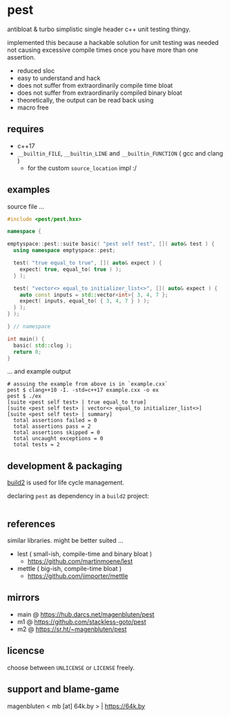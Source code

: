 # pest

antibloat & turbo simplistic single header c++ unit testing thingy. 

implemented this because a hackable solution for unit testing was needed not
causing excessive compile times once you have more than one assertion.

- reduced sloc
- easy to understand and hack
- does not suffer from extraordinarily compile time bloat
- does not suffer from extraordinarily compiled binary bloat
- theoretically, the output can be read back using <inihxx>
- macro free

## requires

- c++17
- `__builtin_FILE`, `__builtin_LINE` and `__builtin_FUNCTION` ( gcc and clang )
    - for the custom `source_location` impl :/

## examples

source file ...

```cpp
#include <pest/pest.hxx>

namespace {

emptyspace::pest::suite basic( "pest self test", []( auto& test ) {
  using namespace emptyspace::pest;

  test( "true equal_to true", []( auto& expect ) {
    expect( true, equal_to( true ) );
  } );

  test( "vector<> equal_to initializer_list<>", []( auto& expect ) {
    auto const inputs = std::vector<int>{ 3, 4, 7 };
    expect( inputs, equal_to( { 3, 4, 7 } ) );
  } );
} );

} // namespace

int main() {
  basic( std::clog );
  return 0;
}
```

... and example output

```
# assuing the example from above is in `example.cxx`
pest $ clang++10 -I. -std=c++17 example.cxx -o ex
pest $ ./ex
[suite <pest self test> | true equal_to true]
[suite <pest self test> | vector<> equal_to initializer_list<>]
[suite <pest self test> | summary]
  total assertions failed = 0
  total assertions pass = 2
  total assertions skipped = 0
  total uncaught exceptions = 0
  total tests = 2
```

## development & packaging

[build2](https://build2.org) is used for life cycle management.

declaring `pest` as dependency in a `build2` project:

```
```

## references

similar libraries. might be better suited ...

- lest ( small-ish, compile-time and binary bloat )
    - <https://github.com/martinmoene/lest>
- mettle ( big-ish, compile-time bloat )
    - <https://github.com/jimporter/mettle>

## mirrors

- main @ <https://hub.darcs.net/magenbluten/pest>
- m1 @ <https://github.com/stackless-goto/pest>
- m2 @ <https://sr.ht/~magenbluten/pest>

## licencse

choose between `UNLICENSE` or `LICENSE` freely.

## support and blame-game

magenbluten < mb [at] 64k.by > | <https://64k.by>
